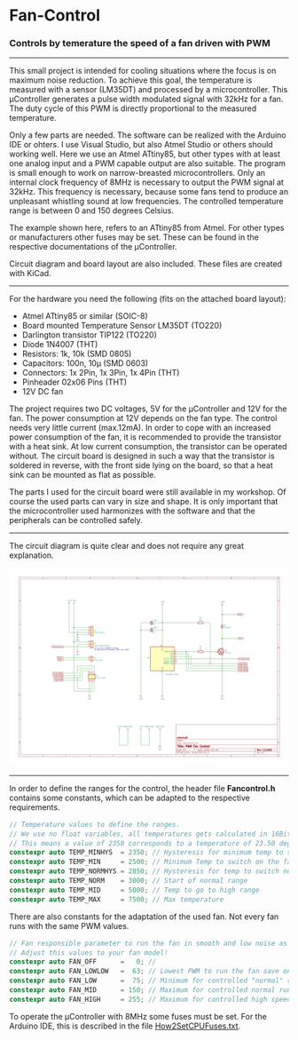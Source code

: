# Fan-Control
### Controls by temerature the speed of a fan driven with PWM
***
This small project is intended for cooling situations where the focus is on maximum noise reduction. To achieve this goal, the temperature is measured with a sensor (LM35DT) and processed by a microcontroller. This µController generates a pulse width modulated signal with 32kHz for a fan. The duty cycle of this PWM is directly proportional to the measured temperature.

Only a few parts are needed. The software can be realized with the Arduino IDE or ohters. I use Visual Studio, but also Atmel Studio or others should working well. Here we use an Atmel ATtiny85, but other types with at least one analog input and a PWM capable output are also suitable.
The program is small enough to work on narrow-breasted microcontrollers. Only an internal clock frequency of 8MHz is necessary to output the PWM signal at 32kHz. This frequency is necessary, because some fans tend to produce an unpleasant whistling sound at low frequencies. The controlled temperature range is between 0 and 150 degrees Celsius.

The example shown here, refers to an ATtiny85 from Atmel. For other types or manufacturers other fuses may be set. These can be found in the respective documentations of the µController.

Circuit diagram and board layout are also included. These files are created with KiCad.
***
For the hardware you need the following (fits on the attached board layout):
+ Atmel ATtiny85 or similar (SOIC-8)
+ Board mounted Temperature Sensor LM35DT (TO220) 
+ Darlington transistor TIP122 (TO220)
+ Diode 1N4007 (THT)
+ Resistors: 1k, 10k (SMD 0805)
+ Capacitors: 100n, 10µ (SMD 0603)
+ Connectors: 1x 2Pin, 1x 3Pin, 1x 4Pin (THT)
+ Pinheader 02x06 Pins (THT)
+ 12V DC fan

The project requires two DC voltages, 5V for the µController and 12V for the fan. The power consumption at 12V depends on the fan type. The control needs very little current (max.12mA). In order to cope with an increased power consumption of the fan, it is recommended to provide the transistor with a heat sink. At low current consumption, the transistor can be operated without.
The circuit board is designed in such a way that the transistor is soldered in reverse, with the front side lying on the board, so that a heat sink can be mounted as flat as possible.

The parts I used for the circuit board were still available in my workshop. Of course the used parts can vary in size and shape. It is only important that the microcontroller used harmonizes with the software and that the peripherals can be controlled safely.
***
The circuit diagram is quite clear and does not require any great explanation. 
<p align="left"><img src="KiCAD/Fancontrol/fancontrol_schem.png"/></p>

***

In order to define the ranges for the control, the header file **Fancontrol.h** contains some constants, which can be adapted to the respective requirements.

```c
// Temperature values to define the ranges.
// We use no float variables, all temperatures gets calculated in 16Bit uint16_t!
// This means a value of 2350 corresponds to a temperature of 23.50 degrees Celsius
constexpr auto TEMP_MINHYS  = 2350; // Hysteresis for minimum temp to switch off the running fan
constexpr auto TEMP_MIN     = 2500; // Minimum Temp to switch on the fan
constexpr auto TEMP_NORMHYS = 2850; // Hysteresis for temp to switch normal range off
constexpr auto TEMP_NORM    = 3000; // Start of normal range
constexpr auto TEMP_MID     = 5000; // Temp to go to high range
constexpr auto TEMP_MAX     = 7500; // Max temperature
```

There are also constants for the adaptation of the used fan. Not every fan runs with the same PWM values.
```c
// Fan responsible parameter to run the fan in smooth and low noise as possible
// Adjust this values to your fan model!
constexpr auto FAN_OFF      =   0; //
constexpr auto FAN_LOWLOW   =  63; // Lowest PWM to run the fan save on minimum noise
constexpr auto FAN_LOW      =  75; // Minimum for controlled "normal" run
constexpr auto FAN_MID      = 150; // Maximum for controlled normal run and minimum for high speed run
constexpr auto FAN_HIGH     = 255; // Maximum for controlled high speed
```
To operate the µController with 8MHz some fuses must be set. For the Arduino IDE, this is described in the file [How2SetCPUFuses.txt](/Arduino/FanControl/How2SetCPUFuses.txt).
